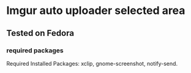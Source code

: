 # Imgur auto uploader selected area

## Tested on Fedora

### required packages
Required Installed Packages:
xclip, gnome-screenshot, notify-send.
